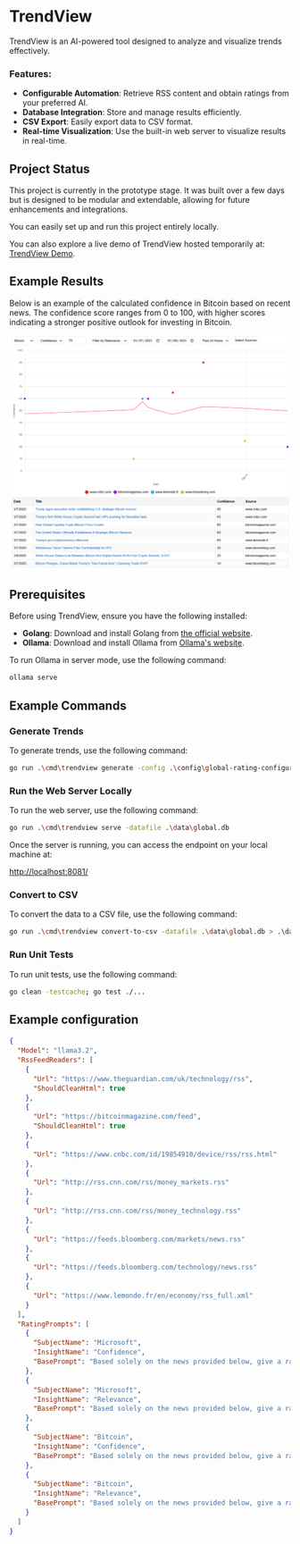 # TrendView
TrendView is an AI-powered tool designed to analyze and visualize trends effectively.

### Features:
- **Configurable Automation**: Retrieve RSS content and obtain ratings from your preferred AI.
- **Database Integration**: Store and manage results efficiently.
- **CSV Export**: Easily export data to CSV format.
- **Real-time Visualization**: Use the built-in web server to visualize results in real-time.

## Project Status

This project is currently in the prototype stage. It was built over a few days but is designed to be modular and extendable, allowing for future enhancements and integrations.

You can easily set up and run this project entirely locally.

You can also explore a live demo of TrendView hosted temporarily at: [TrendView Demo](http://79.160.3.137/).

## Example Results

Below is an example of the calculated confidence in Bitcoin based on recent news. The confidence score ranges from 0 to 100, with higher scores indicating a stronger positive outlook for investing in Bitcoin.

![Example Result](images/example_result_1.png)

## Prerequisites

Before using TrendView, ensure you have the following installed:

- **Golang**: Download and install Golang from [the official website](https://golang.org/dl/).
- **Ollama**: Download and install Ollama from [Ollama's website](https://ollama.com/).

To run Ollama in server mode, use the following command:

```sh
ollama serve
```

## Example Commands

### Generate Trends

To generate trends, use the following command:

```sh
go run .\cmd\trendview generate -config .\config\global-rating-configuration.json -datafile .\data\global.db -loop
```

### Run the Web Server Locally

To run the web server, use the following command:

```sh
go run .\cmd\trendview serve -datafile .\data\global.db
```

Once the server is running, you can access the endpoint on your local machine at:

[http://localhost:8081/](http://localhost:8081/)

### Convert to CSV

To convert the data to a CSV file, use the following command:

```sh
go run .\cmd\trendview convert-to-csv -datafile .\data\global.db > .\data\global.csv
```

### Run Unit Tests

To run unit tests, use the following command:

```sh
go clean -testcache; go test ./...
```

## Example configuration
```json
{
  "Model": "llama3.2",
  "RssFeedReaders": [
    {
      "Url": "https://www.theguardian.com/uk/technology/rss",
      "ShouldCleanHtml": true
    },
    {
      "Url": "https://bitcoinmagazine.com/feed",
      "ShouldCleanHtml": true
    },
    {
      "Url": "https://www.cnbc.com/id/19854910/device/rss/rss.html"
    },
    {
      "Url": "http://rss.cnn.com/rss/money_markets.rss"
    },
    {
      "Url": "http://rss.cnn.com/rss/money_technology.rss"
    },
    {
      "Url": "https://feeds.bloomberg.com/markets/news.rss"
    },
    {
      "Url": "https://feeds.bloomberg.com/technology/news.rss"
    },
    {
      "Url": "https://www.lemonde.fr/en/economy/rss_full.xml"
    }
  ],
  "RatingPrompts": [
    {
      "SubjectName": "Microsoft",
      "InsightName": "Confidence",
      "BasePrompt": "Based solely on the news provided below, give a rating on how it might affect Microsoft's stock price on a scale from 0 to 100, where: 0 indicates a very negative confidence (likely price drop), 50 indicates a neutral confidence (no significant change), and 100 indicates a positive confidence (likely price increase). For the rating, consider market trends, regulations, economic factors, and any other relevant information. News: "
    },
    {
      "SubjectName": "Microsoft",
      "InsightName": "Relevance",
      "BasePrompt": "Based solely on the news provided below, give a rating on how related it is to Microsoft on a scale from 0 to 100, where: 0 indicates no relevance (completely unrelated), 50 indicates moderate relevance (somewhat related), and 100 indicates high relevance (directly related). News:"
    },
    {
      "SubjectName": "Bitcoin",
      "InsightName": "Confidence",
      "BasePrompt": "Based solely on the news provided below, give a rating on how it might affect Bitcoin's price on a scale from 0 to 100, where: 0 indicates a very negative confidence (likely price drop), 50 indicates a neutral confidence (no significant change), and 100 indicates a positive confidence (likely price increase). For the rating, consider market trends, regulations, economic factors, and any other relevant information. News: "
    },
    {
      "SubjectName": "Bitcoin",
      "InsightName": "Relevance",
      "BasePrompt": "Based solely on the news provided below, give a rating on how related it is to Bitcoin on a scale from 0 to 100, where: 0 indicates no relevance (completely unrelated), 50 indicates moderate relevance (somewhat related), and 100 indicates high relevance (directly related). For the rating, consider the content of the news, its potential impact on Bitcoin, market perception, and any other relevant factors. News: "
    }
  ]
}
```

